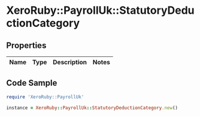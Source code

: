 # XeroRuby::PayrollUk::StatutoryDeductionCategory

## Properties

Name | Type | Description | Notes
------------ | ------------- | ------------- | -------------

## Code Sample

```ruby
require 'XeroRuby::PayrollUk'

instance = XeroRuby::PayrollUk::StatutoryDeductionCategory.new()
```



